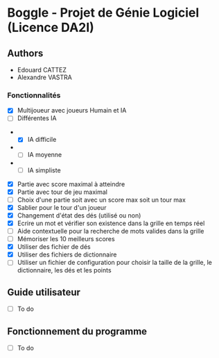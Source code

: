# Boggle - Projet de Génie Logiciel (Licence DA2I)

## Authors
- Edouard CATTEZ
- Alexandre VASTRA

### Fonctionnalités
- [x] Multijoueur avec joueurs Humain et IA
- [ ] Différentes IA
- - [x] IA difficile
- - [ ] IA moyenne
- - [ ] IA simpliste
- [x] Partie avec score maximal à atteindre
- [x] Partie avec tour de jeu maximal
- [ ] Choix d'une partie soit avec un score max soit un tour max
- [x] Sablier pour le tour d'un joueur
- [x] Changement d'état des dés (utilisé ou non)
- [x] Ecrire un mot et vérifier son existence dans la grille en temps réel
- [ ] Aide contextuelle pour la recherche de mots valides dans la grille
- [ ] Mémoriser les 10 meilleurs scores
- [x] Utiliser des fichier de dés
- [x] Utiliser des fichiers de dictionnaire
- [ ] Utiliser un fichier de configuration pour choisir la taille de la grille, le dictionnaire, les dés et les points

## Guide utilisateur
- [ ] To do

## Fonctionnement du programme
- [ ] To do